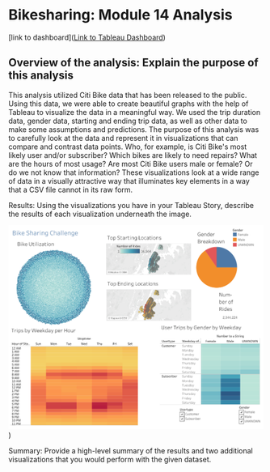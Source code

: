 # Bikesharing: Module 14 Analysis

[link to dashboard]([Link to Tableau Dashboard](https://public.tableau.com/views/Bike_Sharing_Final/Citi_Bike_Story?:language=en-US&publish=yes&:display_count=n&:origin=viz_share_link))


## Overview of the analysis: Explain the purpose of this analysis

This analysis utilized Citi Bike data that has been released to the public. Using this data, we were able to create beautiful graphs with the help of Tableau to visualize the data in a meaningful way. We used the trip duration data, gender data, starting and ending trip data, as well as other data to make some assumptions and predictions. The purpose of this analysis was to carefully look at the data and represent it in visualizations that can compare and contrast data points. Who, for example, is Citi Bike's most likely user and/or subscriber? Which bikes are likely to need repairs? What are the hours of most usage? Are most Citi Bike users male or female? Or do we not know that information? These visualizations look at a wide range of data in a visually attractive way that illuminates key elements in a way that a CSV file cannot in its raw form. 


Results: Using the visualizations you have in your Tableau Story, describe the results of each visualization underneath the image.

!['Dashboard for Bikesharing'](https://github.com/lllohr/Bikesharing/blob/a0ce76b308c63d2ffdc7612cdbdda640654d40c5/images/BikeSharingDashboard.png))





Summary: Provide a high-level summary of the results and two additional visualizations that you would perform with the given dataset.
